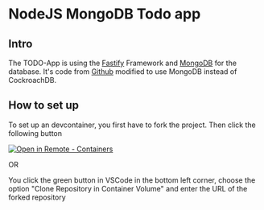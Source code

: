 # NodeJS MongoDB Todo app

## Intro

The TODO-App is using the [Fastify](https://www.fastify.io/) Framework and [MongoDB](https://www.mongodb.com/) for the database.
It's code from [Github](https://github.com/cockroachdb/cockroachdb-todo-apps/tree/master/NodeJS_ToDoApp_kerolloz) modified to use MongoDB instead of CockroachDB.

## How to set up
To set up an devcontainer, you first have to fork the project.
Then click the following button

[
    ![Open in Remote - Containers](
        https://xebia.com/wp-content/uploads/2023/11/v1.svg    )
](
    https://vscode.dev/redirect?url=vscode://ms-vscode-remote.remote-containers/cloneInVolume?url=https://github.com/simiAtschool/mongo-todo-app
)

OR 

You click the green button in VSCode in the bottom left corner, choose the option "Clone Repository in Container Volume" and enter the URL of the forked repository


